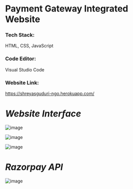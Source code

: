 # Payment Gateway Integrated Website

### **Tech Stack:** 
HTML, CSS, JavaScript

### **Code Editor:** 
Visual Studio Code

### **Website Link:** 
https://shreyasguduri-ngo.herokuapp.com/

# *Website Interface*
![image](https://user-images.githubusercontent.com/91691592/177091118-a084c817-9a2f-4400-a6e5-221adf5d25f3.png)

![image](https://user-images.githubusercontent.com/91691592/177091184-35d88e5f-3e03-4a5b-8f72-8871bd3ad8fb.png)

![image](https://user-images.githubusercontent.com/91691592/177091211-80a7973a-3e65-440e-888a-d81f198684d1.png)

# *Razorpay API*
![image](https://user-images.githubusercontent.com/91691592/177091481-f556be0f-52e2-48fc-8d21-805c760518c1.png)
